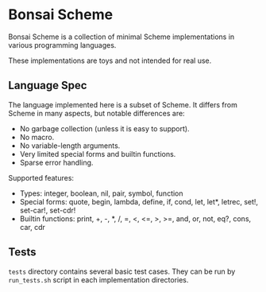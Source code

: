 # Bonsai Scheme

Bonsai Scheme is a collection of minimal Scheme implementations in various
programming languages.

These implementations are toys and not intended for real use.


## Language Spec

The language implemented here is a subset of Scheme. It differs from Scheme
in many aspects, but notable differences are:

- No garbage collection (unless it is easy to support).
- No macro.
- No variable-length arguments.
- Very limited special forms and builtin functions.
- Sparse error handling.

Supported features:

- Types: integer, boolean, nil, pair, symbol, function
- Special forms: quote, begin, lambda, define, if, cond, let, let\*, letrec, set!, set-car!, set-cdr!
- Builtin functions: print, +, -, \*, /, =, <, <=, >, >=, and, or, not, eq?, cons, car, cdr


## Tests

`tests` directory contains several basic test cases. They can be run by
`run_tests.sh` script in each implementation directories.
